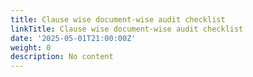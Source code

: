 ```yaml
---
title: Clause wise document-wise audit checklist
linkTitle: Clause wise document-wise audit checklist
date: '2025-05-01T21:00:00Z'
weight: 0
description: No content
---
```



